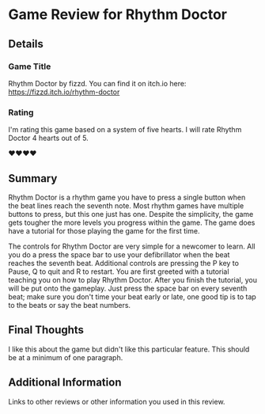 # Game Review for Rhythm Doctor
## Details

### Game Title
Rhythm Doctor by fizzd. You can find it on itch.io here: https://fizzd.itch.io/rhythm-doctor

### Rating
I'm rating this game based on a system of five hearts. I will rate Rhythm Doctor 4 hearts out of 5.

:heart::heart::heart::heart:

## Summary
Rhythm Doctor is a rhythm game you have to press a single button when the beat lines reach the seventh note. Most rhythm games have multiple buttons to press, but this one just has one. Despite the simplicity, the game gets tougher the more levels you progress within the game. The game does have a tutorial for those playing the game for the first time.

The controls for Rhythm Doctor are very simple for a newcomer to learn. All you do a press the space bar to use your defibrillator when the beat reaches the seventh beat. Additional controls are pressing the P key to Pause, Q to quit and R to restart. You are first greeted with a tutorial teaching you on how to play Rhythm Doctor. After you finish the tutorial, you will be put onto the gameplay. Just press the space bar on every seventh beat; make sure you don't time your beat early or late, one good tip is to tap to the beats or say the beat numbers.



## Final Thoughts
I like this about the game but didn't like this particular feature. This should be at a minimum of one paragraph.

## Additional Information
Links to other reviews or other information you used in this review.
